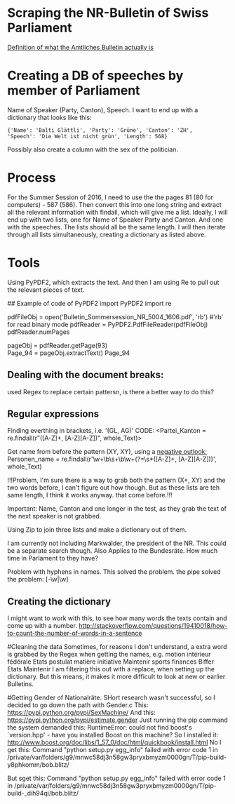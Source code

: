 # Scraping the NR-Bulletin of Swiss Parliament

[Definition of what the Amtliches Bulletin actually is](https://www.parlament.ch/de/ratsbetrieb/amtliches-bulletin/amtliches-bulletin-erkl%C3%A4rt)

# Creating a DB of speeches by member of Parliament
Name of Speaker (Party, Canton), Speech. I want to end up with a dictionary that
looks like this:

    {'Name': 'Balti Glättli', 'Party': 'Grüne', 'Canton': 'ZH',
    'Speech': 'Die Welt ist nicht grün', 'Length': 568}

Possibly also create a column with the sex of the politician.

# Process
For the Summer Session of 2016, I need to use the the pages 81
(80 for computers) - 587 (586). Then convert this into one long string and extract
all the relevant information with findall, which will give me a list. Ideally, I
will end up with two lists, one for Name of Speaker Party and Canton.
And one with the speeches. The lists should all be the same length. I will then
iterate through all lists simultaneously, creating a dictionary as listed above.

# Tools
Using PyPDF2, which extracts the text. And then I am using Re to pull out
the relevant pieces of text.

## Example of code of PyPDF2
import PyPDF2
import re

pdfFileObj = open('Bulletin_Sommersession_NR_5004_1606.pdf', 'rb') #'rb' for read binary mode
pdfReader = PyPDF2.PdfFileReader(pdfFileObj)
pdfReader.numPages

pageObj = pdfReader.getPage(93)  
Page_94 = pageObj.extractText()
Page_94

## Dealing with the document breaks:
used Regex to replace certain pattersn, is there a better way to do this?

## Regular expressions

Finding everthing in brackets, i.e. '(GL, AG)'
CODE: <Partei_Kanton = re.findall(r"\([A-Z]+, [A-Z][A-Z]\)", whole_Text)>

Get name from before the pattern (XY, XY), using a [negative outlook:](http://stackoverflow.com/questions/31713623/search-in-a-string-and-obtain-the-2-words-before-and-after-the-match-in-python)
Personen_name = re.findall(r'\w+\b\s+\b\w+(?=\s*\([A-Z]+, [A-Z][A-Z]\))', whole_Text)

!!!Problem, I'm sure there is a way to grab both the pattern (X+, XY) and the two words before,
I can't figure out how though. But as these lists are teh same length, I think it works anyway.
that come before.!!!

Important:
Name, Canton and one longer in the test, as they grab the text of the next speaker is not grabbed.

Using Zip to join three lists and make a dictionary out of them.

I am currently not including Markwalder, the president of the NR. This could be a separate search though.
Also Applies to the Bundesräte. How much time in Parlament to they have?

Problem with hyphens in names. This solved the problem. the pipe solved the problem:
[-\w|\w]


## Creating the dictionary

I might want to work with this, to see how many words the texts contain and come up with a number.
http://stackoverflow.com/questions/19410018/how-to-count-the-number-of-words-in-a-sentence


#Cleaning the data
Sometimes, for reasons I don't understand, a extra word is grabbed by the Regex
when getting the names, e.g.
motion
intérieur
fédérale
Etats
postulat
matière
initiative
Maintenir
sports
finances
Biffer
Etats
Maintenir
I am filtering this out with a replace, when setting up the dictionary. But this means, it makes
it more difficult to look at new or earlier Bulletins.

#Getting Gender of Nationalräte.
SHort research wasn't successful, so I decided to go down the path with Gender.c
This:
https://pypi.python.org/pypi/SexMachine/
And this:
https://pypi.python.org/pypi/estimate.gender
Just running the pip command the system demanded this:
RuntimeError: could not find boost's `version.hpp' - have you installed Boost on this machine?
So I installed it:
http://www.boost.org/doc/libs/1_57_0/doc/html/quickbook/install.html
No I get this:
Command "python setup.py egg_info" failed with error code 1 in /private/var/folders/g9/mnwc58dj3n58gw3pryxbmyzm0000gn/T/pip-build-y8phkomm/bob.blitz/





But sget this:
Command "python setup.py egg_info" failed with error code 1 in /private/var/folders/g9/mnwc58dj3n58gw3pryxbmyzm0000gn/T/pip-build-_dih94qi/bob.blitz/
